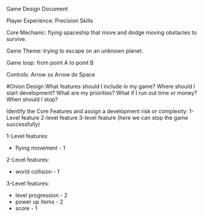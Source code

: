 Game Design Document

Player Experience:
Precision
Skills

Core Mechanic:
flying spaceship that move and dodge moving obstacles to survive.

Game Theme:
trying to escape on an unknown planet.

Game loop:
from point A to point B

Controls:
Arrow sx
Arrow dx
Space

#Onion Design
What features should I include in my game?
Where should I start development?
What are my priorities?
What if I run out time or money?
When should I stop?

Identify the Core Features and assign a development risk or complexity:
1-Level feature
2-level feature 
3-level feature (here we can stop the game successfully) 


1-Level features:
- flying movement - 1

2-Level features:
- world collision - 1

3-Level features:
- level progression - 2
- power up items - 2
- score - 1